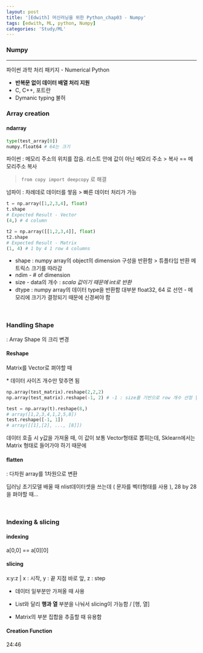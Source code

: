 ```yaml
---
layout: post
title: '[Edwith] 머신러닝을 위한 Python_chap03 - Numpy'
tags: [edwith, ML, python, Numpy]
categories: 'Study/ML'
---
```


### Numpy
---
파이썬 과학 처리 패키지 - Numerical Python

- **반복문 없이 데이터 배열 처리 지원**
- C, C++, 포트란
- Dymanic typing 불허


### Array creation

#### ndarray

```python
type(test_array[0])
numpy.float64 # 64는 크기
```

파이썬 : 메모리 주소의 위치를 잡음. 리스트 안에 값이 아닌 메모리 주소 > 복사 == 메모리주소 복사

> `from copy import deepcopy` 로 해결

넘파이 : 차례데로 데이터를 쌓음 > 빠른 데이터 처리가 가능



```python
t = np.array([1,2,3,4], float)
t.shape
# Expected Result - Vector
(4,) # 4 column

t2 = np.array([[1,2,3,4]], float)
t2.shape
# Expected Result - Matrix
(1, 4) # 1 by 4 1 row 4 columns
```

- shape : numpy array의 object의 dimension 구성을 반환함 > 튜플타입 반환
  메트릭스 크기를 따라감
- ndim - # of dimension
- size - data의 개수 : *scala 값이기 때문에 int로 반환*
- dtype : numpy array의 데이터 type을 반환함
  대부분 float32, 64 로 선언 - 메모리에 크기가 결정되기 때문에 신경써야 함

<br/>

### Handling Shape

: Array Shape 의 크리 변경

#### Reshape

Matrix를 Vector로 펴야할 때

\* 데이터 사이즈 개수만 맞추면 됨

```python
np.array(test_matrix).reshape(2,2,2)
np.array(test_matrix).reshape(-1, 2) # -1 : size를 기반으로 row 개수 선정 | row 의 개수는 정확하게 모르지만 컬럼을 2개로 할 때

test = np.array(t).reshape(8,)
# array([1,2,3,4,1,2,5,8])
test.reshape([-1, 1])
# array([[1],[2], ..., [8]])
```

데이터 호출 시 y값을 가져올 때, 이 값이 보통 Vector형태로 뽑히는데, Sklearn에서는 Matrix 형태로 들어가야 하기 때문에



#### flatten

: 다차원 array를 1차원으로 변환

딥러닝 초기모델 배울 때 nlist데이터셋을 쓰는데 ( 문자를 벡터형태를 사용 ), 28 by 28을 펴야할 때...

<br/>

### Indexing & slicing

#### indexing

a[0,0] == a\[0][0]



#### slicing

x:y:z | x : 시작, y : 끝 지점 바로 앞, z : step

- 데이터 일부분만 가져올 때 사용

- List와 달리 **행과 열** 부분을 나눠서 slicing이 가능함 / [행, 열]

- Matrix의 부분 집합을 추출할 때 유용함



#### Creation Function

24:46
